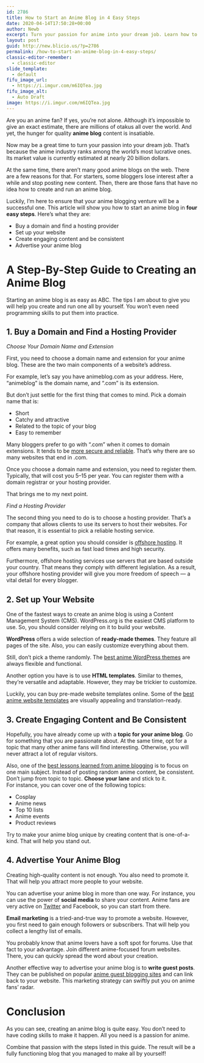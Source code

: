 ```yaml
---
id: 2786
title: How to Start an Anime Blog in 4 Easy Steps
date: 2020-04-14T17:50:28+00:00
author: Newb
excerpt: Turn your passion for anime into your dream job. Learn how to start a successful anime blog in four easy steps, even if you have zero coding skills.
layout: post
guid: http://new.blicio.us/?p=2786
permalink: /how-to-start-an-anime-blog-in-4-easy-steps/
classic-editor-remember:
  - classic-editor
slide_template:
  - default
fifu_image_url:
  - https://i.imgur.com/m6IQTea.jpg
fifu_image_alt:
  - Auto Draft
image: https://i.imgur.com/m6IQTea.jpg
---
```

Are you an anime fan? If yes, you’re not alone. Although it’s impossible to give an exact estimate, there are millions of otakus all over the world. And yet, the hunger for quality **anime blog** content is insatiable.

Now may be a great time to turn your passion into your dream job. That’s because the anime industry ranks among the world’s most lucrative ones. Its market value is currently estimated at nearly 20 billion dollars.

At the same time, there aren’t many good anime blogs on the web. There are a few reasons for that. For starters, some bloggers lose interest after a while and stop posting new content. Then, there are those fans that have no idea how to create and run an anime blog.

Luckily, I’m here to ensure that your anime blogging venture will be a successful one. This article will show you how to start an anime blog in **four easy steps**. Here’s what they are:

  * Buy a domain and find a hosting provider
  * Set up your website
  * Create engaging content and be consistent
  * Advertise your anime blog

# A Step-By-Step Guide to Creating an Anime Blog

Starting an anime blog is as easy as ABC. The tips I am about to give you will help you create and run one all by yourself. You won’t even need programming skills to put them into practice.

## 1. Buy a Domain and Find a Hosting Provider

_Choose Your Domain Name and Extension_

First, you need to choose a domain name and extension for your anime blog. These are the two main components of a website’s address.

For example, let’s say you have animeblog.com as your address. Here, “animeblog” is the domain name, and “.com” is its extension.

But don’t just settle for the first thing that comes to mind. Pick a domain name that is:

  * Short
  * Catchy and attractive
  * Related to the topic of your blog
  * Easy to remember

Many bloggers prefer to go with “.com” when it comes to domain extensions. It tends to be [more secure and reliable](https://www.elegantthemes.com/blog/tips-tricks/are-you-hurting-your-website-by-not-using-a-com-domain). That’s why there are so many websites that end in .com.

Once you choose a domain name and extension, you need to register them. Typically, that will cost you $5–$15 per year. You can register them with a domain registrar or your hosting provider.

That brings me to my next point.

_Find a Hosting Provider_

The second thing you need to do is to choose a hosting provider. That’s a company that allows clients to use its servers to host their websites. For that reason, it is essential to pick a reliable hosting service.

For example, a great option you should consider is [offshore hosting](https://uncensoredhosting.com/best-offshore-hosting/). It offers many benefits, such as fast load times and high security.

Furthermore, offshore hosting services use servers that are based outside your country. That means they comply with different legislation. As a result, your offshore hosting provider will give you more freedom of speech — a vital detail for every blogger.

## 2. Set up Your Website

One of the fastest ways to create an anime blog is using a Content Management System (CMS). WordPress.org is the easiest CMS platform to use. So, you should consider relying on it to build your website.

**WordPress** offers a wide selection of **ready-made themes**. They feature all pages of the site. Also, you can easily customize everything about them.

Still, don’t pick a theme randomly. The [best anime WordPress themes](https://prospected.com/best-anime-wordpress-themes/) are always flexible and functional.

Another option you have is to use **HTML templates**. Similar to themes, they’re versatile and adaptable. However, they may be trickier to customize.

Luckily, you can buy pre-made website templates online. Some of the [best anime website templates](https://prospected.com/best-anime-templates/) are visually appealing and translation-ready.

## 3. Create Engaging Content and Be Consistent

Hopefully, you have already come up with a **topic for your anime blog**. Go for something that you are passionate about. At the same time, opt for a topic that many other anime fans will find interesting. Otherwise, you will never attract a lot of regular visitors.

Also, one of the [best lessons learned from anime blogging](https://www.japanpowered.com/finds-and-ramblings/lessons-learned-from-7-years-of-anime-blogging) is to focus on one main subject. Instead of posting random anime content, be consistent. Don’t jump from topic to topic. **Choose your lane** and stick to it.  
For instance, you can cover one of the following topics:

  * Cosplay
  * Anime news
  * Top 10 lists
  * Anime events
  * Product reviews

Try to make your anime blog unique by creating content that is one-of-a-kind. That will help you stand out.

## 4. Advertise Your Anime Blog

Creating high-quality content is not enough. You also need to promote it. That will help you attract more people to your website.

You can advertise your anime blog in more than one way. For instance, you can use the power of **social media** to share your content. Anime fans are very active on [Twitter](https://new.blicio.us/how-to-promote-your-startup-using-twitter/) and Facebook, so you can start from there.

**Email marketing** is a tried-and-true way to promote a website. However, you first need to gain enough followers or subscribers. That will help you collect a lengthy list of emails.

You probably know that anime lovers have a soft spot for forums. Use that fact to your advantage. Join different anime-focused forum websites. There, you can quickly spread the word about your creation.

Another effective way to advertise your anime blog is to **write guest posts**. They can be published on popular [anime guest blogging sites](https://wowitloveithaveit.com/blogs/blogs-that-accept-guest-posts/ultimate-list-of-anime-blogs-and-websites-for-publishing-guest-posts) and can link back to your website. This marketing strategy can swiftly put you on anime fans’ radar.

# Conclusion

As you can see, creating an anime blog is quite easy. You don’t need to have coding skills to make it happen. All you need is a passion for anime.

Combine that passion with the steps listed in this guide. The result will be a fully functioning blog that you managed to make all by yourself!